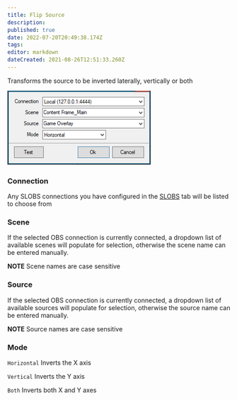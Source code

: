 ```yaml
---
title: Flip Source
description: 
published: true
date: 2022-07-20T20:49:38.174Z
tags: 
editor: markdown
dateCreated: 2021-08-26T12:51:33.260Z
---
```


Transforms the source to be inverted laterally, vertically or both

![Flip Source](/119571382-30284400-bda9-11eb-9b22-cff633b53275.png)

### Connection

Any SLOBS connections you have configured in the [SLOBS](/SLOBS) tab will be listed to choose from

### Scene

If the selected OBS connection is currently connected, a dropdown list of available scenes will populate for selection, otherwise the scene name can be entered manually.

**NOTE** Scene names are case sensitive 

### Source

If the selected OBS connection is currently connected, a dropdown list of available sources will populate for selection, otherwise the source name can be entered manually.

**NOTE** Source names are case sensitive

### Mode

`Horizontal` Inverts the X axis

`Vertical` Inverts the Y axis

`Both` Inverts both X and Y axes
